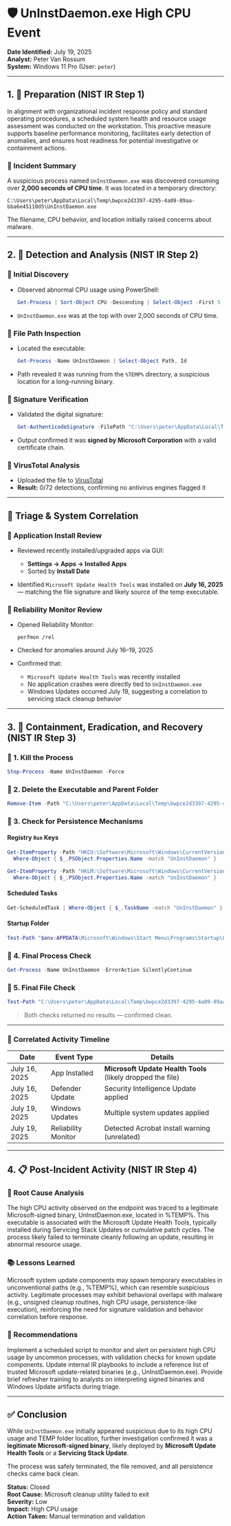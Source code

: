 # 🛡️ UnInstDaemon.exe High CPU Event

**Date Identified:** July 19, 2025  
**Analyst:** Peter Van Rossum  
**System:** Windows 11 Pro (User: `peter`)  

---

## 1. 🧰 Preparation (NIST IR Step 1)

In alignment with organizational incident response policy and standard operating procedures, a scheduled system health and resource usage assessment was conducted on the workstation. This proactive measure supports baseline performance monitoring, facilitates early detection of anomalies, and ensures host readiness for potential investigative or containment actions. 

### 🧩 Incident Summary

A suspicious process named `UnInstDaemon.exe` was discovered consuming over **2,000 seconds of CPU time**. It was located in a temporary directory:

```
C:\Users\peter\AppData\Local\Temp\bwpce2d3397-4295-4a09-89aa-bba6e45110d5\UnInstDaemon.exe
```

The filename, CPU behavior, and location initially raised concerns about malware.

---

## 2. 🔎 Detection and Analysis (NIST IR Step 2)

### 🔹 Initial Discovery

- Observed abnormal CPU usage using PowerShell:
  ```powershell
  Get-Process | Sort-Object CPU -Descending | Select-Object -First 5
  ```
- `UnInstDaemon.exe` was at the top with over 2,000 seconds of CPU time.

### 🔹 File Path Inspection

- Located the executable:
  ```powershell
  Get-Process -Name UnInstDaemon | Select-Object Path, Id
  ```

- Path revealed it was running from the `%TEMP%` directory, a suspicious location for a long-running binary.

### 🔹 Signature Verification

- Validated the digital signature:
  ```powershell
  Get-AuthenticodeSignature -FilePath "C:\Users\peter\AppData\Local\Temp\bwpce2d3397-4295-4a09-89aa-bba6e45110d5\UnInstDaemon.exe"
  ```

- Output confirmed it was **signed by Microsoft Corporation** with a valid certificate chain.

### 🔹 VirusTotal Analysis

- Uploaded the file to [VirusTotal](https://virustotal.com)
- **Result:** 0/72 detections, confirming no antivirus engines flagged it

---

## 🧩 Triage & System Correlation

### 🔹 Application Install Review

- Reviewed recently installed/upgraded apps via GUI:
  - **Settings → Apps → Installed Apps**
  - Sorted by **Install Date**

- Identified `Microsoft Update Health Tools` was installed on **July 16, 2025** — matching the file signature and likely source of the temp executable.

### 🔹 Reliability Monitor Review

- Opened Reliability Monitor:
  ```shell
  perfmon /rel
  ```

- Checked for anomalies around July 16–19, 2025
- Confirmed that:
  - `Microsoft Update Health Tools` was recently installed
  - No application crashes were directly tied to `UnInstDaemon.exe`
  - Windows Updates occurred July 19, suggesting a correlation to servicing stack cleanup behavior

---

## 3. 🚨 Containment, Eradication, and Recovery (NIST IR Step 3)

### 🔸 1. Kill the Process

```powershell
Stop-Process -Name UnInstDaemon -Force
```

### 🔸 2. Delete the Executable and Parent Folder

```powershell
Remove-Item -Path "C:\Users\peter\AppData\Local\Temp\bwpce2d3397-4295-4a09-89aa-bba6e45110d5" -Recurse -Force
```

### 🔸 3. Check for Persistence Mechanisms

#### Registry `Run` Keys

```powershell
Get-ItemProperty -Path "HKCU:\Software\Microsoft\Windows\CurrentVersion\Run" |
  Where-Object { $_.PSObject.Properties.Name -match "UnInstDaemon" }

Get-ItemProperty -Path "HKLM:\Software\Microsoft\Windows\CurrentVersion\Run" |
  Where-Object { $_.PSObject.Properties.Name -match "UnInstDaemon" }
```

#### Scheduled Tasks

```powershell
Get-ScheduledTask | Where-Object { $_.TaskName -match "UnInstDaemon" }
```

#### Startup Folder

```powershell
Test-Path "$env:APPDATA\Microsoft\Windows\Start Menu\Programs\Startup\UnInstDaemon.lnk"
```

### 🔸 4. Final Process Check

```powershell
Get-Process -Name UnInstDaemon -ErrorAction SilentlyContinue
```

### 🔸 5. Final File Check

```powershell
Test-Path "C:\Users\peter\AppData\Local\Temp\bwpce2d3397-4295-4a09-89aa-bba6e45110d5\UnInstDaemon.exe"
```

> Both checks returned no results — confirmed clean.

---

### 📅 Correlated Activity Timeline

| Date        | Event Type         | Details |
|-------------|--------------------|---------|
| July 16, 2025 | App Installed      | **Microsoft Update Health Tools** (likely dropped the file) |
| July 16, 2025 | Defender Update    | Security Intelligence Update applied |
| July 19, 2025 | Windows Updates    | Multiple system updates applied |
| July 19, 2025 | Reliability Monitor | Detected Acrobat install warning (unrelated) |

---

## 4. 📋 Post-Incident Activity (NIST IR Step 4)  

### 🧠 Root Cause Analysis
The high CPU activity observed on the endpoint was traced to a legitimate Microsoft-signed binary, UnInstDaemon.exe, located in %TEMP%. This executable is associated with the Microsoft Update Health Tools, typically installed during Servicing Stack Updates or cumulative patch cycles. The process likely failed to terminate cleanly following an update, resulting in abnormal resource usage.

### 📚 Lessons Learned
Microsoft system update components may spawn temporary executables in unconventional paths (e.g., %TEMP%), which can resemble suspicious activity. Legitimate processes may exhibit behavioral overlaps with malware (e.g., unsigned cleanup routines, high CPU usage, persistence-like execution), reinforcing the need for signature validation and behavior correlation before response.


### 📌 Recommendations
Implement a scheduled script to monitor and alert on persistent high CPU usage by uncommon processes, with validation checks for known update components. Update internal IR playbooks to include a reference list of trusted Microsoft update-related binaries (e.g., UnInstDaemon.exe). Provide brief refresher training to analysts on interpreting signed binaries and Windows Update artifacts during triage.

---

## ✅ Conclusion

While `UnInstDaemon.exe` initially appeared suspicious due to its high CPU usage and TEMP folder location, further investigation confirmed it was a **legitimate Microsoft-signed binary**, likely deployed by **Microsoft Update Health Tools** or a **Servicing Stack Update**.

The process was safely terminated, the file removed, and all persistence checks came back clean.

**Status:** Closed  
**Root Cause:** Microsoft cleanup utility failed to exit  
**Severity:** Low  
**Impact:** High CPU usage  
**Action Taken:** Manual termination and validation  

